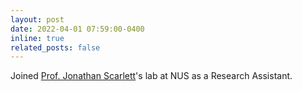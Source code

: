 ```yaml
---
layout: post
date: 2022-04-01 07:59:00-0400
inline: true
related_posts: false
---
```


Joined [Prof. Jonathan Scarlett](https://www.comp.nus.edu.sg/~scarlett/)'s lab at  NUS as a Research Assistant.
